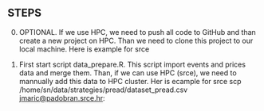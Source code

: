 
## STEPS

0) OPTIONAL. If we use HPC, we need to push all code to GitHub and than create a new project on HPC. Than we need to clone this project to our local machine. Here is example for srce

2) First start script data_prepare.R. This script import events and prices data and merge them. Than, if we can use HPC (srce), we need to mannually add this data to HPC cluster. Her is ecample for srce
scp /home/sn/data/strategies/pread/dataset_pread.csv jmaric@padobran.srce.hr:<udaljena-putanja>